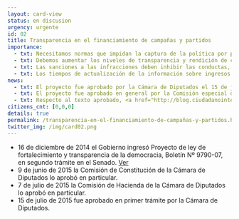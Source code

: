 ```yaml
---
layout: card-view
status: en discusion
urgency: urgente
id: 02
title: Transparencia en el financiamiento de campañas y partidos
importance:
  - txt: Necesitamos normas que impidan la captura de la política por parte de grupos de interés, como el fin a las donaciones de personas jurídicas.
  - txt: Debemos aumentar los niveles de transparencia y rendición de cuentas en los procesos electorales.
  - txt: Las sanciones a las infracciones deben inhibir las conductas, tal como la pérdida del cargo de elección popular.
  - txt: Los tiempos de actualización de la información sobre ingresos y gastos electorales se entregue posteriormente a la realización de las campañas, lo que impida su control social.
news:
  - txt: El proyecto fue aprobado por la Cámara de Diputados el 15 de julio en primer trámite.
  - txt: El proyecto fue aprobado en general por la Comisión especial de Probidad y Transparencia del Senado el jueves 23 de julio y pronto será visto por la Sala.
  - txt: Respecto al texto aprobado, <a href="http://blog.ciudadanointeligente.org/post/124071947704/minuta-observaciones-proyecto-de-ley-de" target="_blank">revisa las observaciones</a> de la Fundación Ciudadano Inteligente
citizens_cnt: [0,0,0]
details: true
permalink: /transparencia-en-el-financiamiento-de-campañas-y-partidos.html
twitter_img: /img/card02.png
---
```


* 16 de diciembre de 2014 el Gobierno ingresó Proyecto de ley de fortalecimiento y transparencia de la democracia, Boletín Nº 9790-07, en segundo trámite en el Senado. <a href="http://camara.cl/pley/pley_detalle.aspx?prmID=10201&prmBL=9790-07" target="_blank">Ver</a>
* 9 de junio de 2015 la Comisión de Constitución de la Cámara de Diputados lo aprobó en particular.
* 7 de julio de 2015 la Comisión de Hacienda de la Cámara de Diputados lo aprobó en particular.
* 15 de julio de 2015 fue aprobado en primer trámite por la Cámara de Diputados.